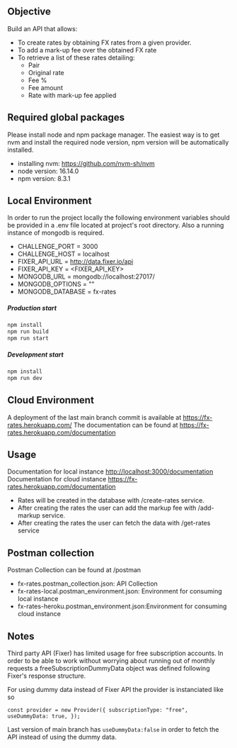 ## Objective

Build an API that allows:

- To create rates by obtaining FX rates from a given provider.
- To add a mark-up fee over the obtained FX rate
- To retrieve a list of these rates detailing:
  - Pair
  - Original rate
  - Fee %
  - Fee amount
  - Rate with mark-up fee applied

## Required global packages

Please install node and npm package manager. The easiest way is to get nvm and install the required node version, npm version will be automatically installed.

- installing nvm: https://github.com/nvm-sh/nvm
- node version: 16.14.0
- npm version: 8.3.1

## Local Environment

In order to run the project locally the following environment variables should be provided in a .env file located at project's root directory.
Also a running instance of mongodb is required.

- CHALLENGE_PORT = 3000
- CHALLENGE_HOST = localhost
- FIXER_API_URL = http://data.fixer.io/api
- FIXER_API_KEY = <FIXER_API_KEY>
- MONGODB_URL = mongodb://localhost:27017/
- MONGODB_OPTIONS = ""
- MONGODB_DATABASE = fx-rates

##### Production start

```sh
npm install
npm run build
npm run start

```

##### Development start

```sh
npm install
npm run dev
```

## Cloud Environment

A deployment of the last main branch commit is available at
https://fx-rates.herokuapp.com/
The documentation can be found at
https://fx-rates.herokuapp.com/documentation

## Usage

Documentation for local instance [http://localhost:3000/documentation](http://localhost:3000/documentation)
Documentation for cloud instance https://fx-rates.herokuapp.com/documentation

- Rates will be created in the database with /create-rates service.
- After creating the rates the user can add the markup fee with /add-markup service.
- After creating the rates the user can fetch the data with /get-rates service

## Postman collection

Postman Collection can be found at /postman

- fx-rates.postman_collection.json: API Collection
- fx-rates-local.postman_environment.json: Environment for consuming local instance
- fx-rates-heroku.postman_environment.json:Environment for consuming cloud instance

## Notes

Third party API (Fixer) has limited usage for free subscription accounts. In order to be able to work without worrying about running out of monthly requests a freeSubscriptionDummyData object was defined following Fixer's response structure.

For using dummy data instead of Fixer API the provider is instanciated like so

`const provider = new Provider({ subscriptionType: "free", useDummyData: true, });`

Last version of main branch has `useDummyData:false` in order to fetch the API instead of using the dummy data.
